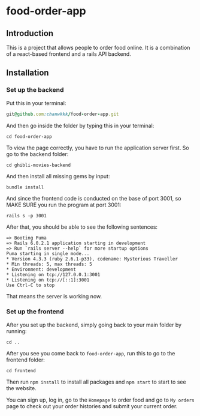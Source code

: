# food-order-app

## Introduction

This is a project that allows people to order food online.  It is a combination of a react-based frontend and a rails API backend.

## Installation

### Set up the backend

Put this in your terminal:

```ruby
git@github.com:chanwkkk/food-order-app.git
```

And then go inside the folder by typing this in your terminal:

```
cd food-order-app
```

To view the page correctly, you have to run the application server first. So go to the backend folder: 

```
cd ghibli-movies-backend
```

And then install all missing gems by input:
```
bundle install
```

And since the frontend code is conducted on the base of port 3001, so MAKE SURE you run the program at port 3001: 

```
rails s -p 3001
```
After that, you should be able to see the following sentences:

```
=> Booting Puma
=> Rails 6.0.2.1 application starting in development 
=> Run `rails server --help` for more startup options
Puma starting in single mode...
* Version 4.3.3 (ruby 2.6.1-p33), codename: Mysterious Traveller
* Min threads: 5, max threads: 5
* Environment: development
* Listening on tcp://127.0.0.1:3001
* Listening on tcp://[::1]:3001
Use Ctrl-C to stop
```
That means the server is working now. 

### Set up the frontend

After you set up the backend, simply going back to your main folder by running: 

```
cd ..
```

After you see you come back to `food-order-app`, run this to go to the frontend folder: 

```
cd frontend
```

Then run `npm install` to install all packages and `npm start` to start to see the website.

You can sign up, log in, go to the `Homepage` to order food and go to `My orders` page to check out your order histories and submit your current order. 




